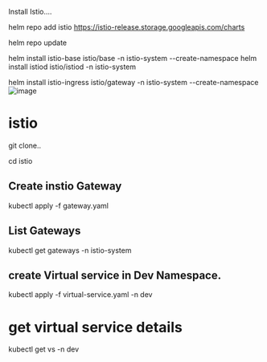
Install Istio....

helm repo add istio https://istio-release.storage.googleapis.com/charts

helm repo update

helm install istio-base istio/base -n istio-system --create-namespace
helm install istiod istio/istiod -n istio-system 

helm install istio-ingress istio/gateway -n istio-system  --create-namespace![image](https://github.com/rohitazure369/istio/assets/154504619/22661b78-9297-4c5c-a67a-3bd9b1b02fea)





# istio

git clone..

cd istio


## Create instio Gateway
kubectl apply -f gateway.yaml


## List Gateways

kubectl get gateways -n istio-system


 ## create Virtual service in Dev Namespace.

 kubectl apply -f virtual-service.yaml -n dev

 # get virtual service details
 kubectl get vs -n dev

 
